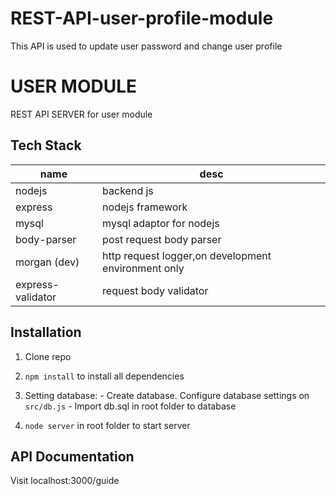 # REST-API-user-profile-module
This API is used to update user password and change user profile
# USER MODULE

REST API SERVER for user module

## Tech Stack
name | desc 
-----| -----
nodejs| backend js
express | nodejs framework
mysql | mysql adaptor for nodejs
body-parser | post request body parser
morgan (dev) | http request logger,on development environment only
express-validator | request body validator




## Installation
1. Clone repo
2. <code>npm install</code> to install all dependencies
3. Setting database:
		- Create database. Configure database settings on <code>src/db.js</code>
		- Import db.sql in root folder to database

4. <code>node server</code> in root folder to start server


## API Documentation
Visit localhost:3000/guide
